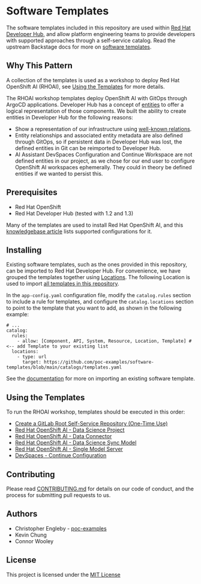 # Software Templates

The software templates included in this repository are used within [Red Hat Developer Hub](https://developers.redhat.com/rhdh/overview), and allow platform engineering teams to provide developers with supported approaches through a self-service catalog.  Read the upstream Backstage docs for more on [software templates](https://backstage.io/docs/features/software-templates/).

## Why This Pattern

A collection of the templates is used as a workshop to deploy Red Hat OpenShift AI (RHOAI), see [Using the Templates](#using-the-templates) for more details.

The RHOAI workshop templates deploy OpenShift AI with GitOps through ArgoCD applications.  Developer Hub has a concept of [entities](https://backstage.io/docs/features/software-catalog/references/) to offer a logical representation of those components.  We built the ability to create entities in Developer Hub for the following reasons:
* Show a representation of our infrastructure using [well-known relations](https://backstage.io/docs/features/software-catalog/well-known-relations/).
* Entity relationships and associated entity metadata are also defined through GitOps, so if persistent data in Developer Hub was lost, the defined entities in Git can be reimported to Developer Hub.
* AI Assistant DevSpaces Configuration and Continue Workspace are not defined entities in our project, as we chose for our end user to configure OpenShift AI workspaces ephemerally.  They could in theory be defined entities if we wanted to persist this.

## Prerequisites

* Red Hat OpenShift
* Red Hat Developer Hub (tested with 1.2 and 1.3)

Many of the templates are used to install Red Hat OpenShift AI, and this [knowledgebase article](https://access.redhat.com/articles/rhoai-supported-configs) lists supported configurations for it.

## Installing

Existing software templates, such as the ones provided in this repository, can be imported to Red Hat Developer Hub.  For convenience, we have grouped the templates together using [Locations](https://backstage.io/docs/features/software-catalog/system-model/#location).  The following Location is used to import [all templates in this repository](/catalogs/templates.yaml).

In the `app-config.yaml` configuration file, modify the `catalog.rules` section to include a rule for templates, and configure the `catalog.locations` section to point to the template that you want to add, as shown in the following example:

```
# ...
catalog:
  rules:
    - allow: [Component, API, System, Resource, Location, Template] # <-- add Template to your existing list
  locations:
    - type: url
      target: https://github.com/poc-examples/software-templates/blob/main/catalogs/templates.yaml
```

See the [documentation](https://docs.redhat.com/en/documentation/red_hat_developer_hub/1.3/html/administration_guide_for_red_hat_developer_hub/index#proc-adding-templates_assembly-admin-templates) for more on importing an existing software template.

## Using the Templates

To run the RHOAI workshop, templates should be executed in this order:
* [Create a GitLab Root Self-Service Repository (One-Time Use)](/catalogs/argocd/setup-root-self-service-repository/template.yaml)
* [Red Hat OpenShift AI - Data Science Project](/catalogs/openshift-ai/datascience/project/template.yaml)
* [Red Hat OpenShift AI - Data Connector](/catalogs/openshift-ai/datascience/data-connector/template.yaml)
* [Red Hat OpenShift AI - Data Science Sync Model](/catalogs/openshift-ai/datascience/sync-model/template.yaml)
* [Red Hat OpenShift AI - Single Model Server](/catalogs/openshift-ai/datascience/single-model-server/template.yaml)
* [DevSpaces - Continue Configuration](/catalogs/devspaces/continue-workspace/template.yaml)

## Contributing

Please read [CONTRIBUTING.md](/CONTRIBUTING.md) for details on our code of conduct, and the process for submitting pull requests to us.

## Authors

- Christopher Engleby - [poc-examples](https://github.com/poc-examples)
- Kevin Chung
- Connor Wooley

## License

This project is licensed under the [MIT License](/LICENSE)
